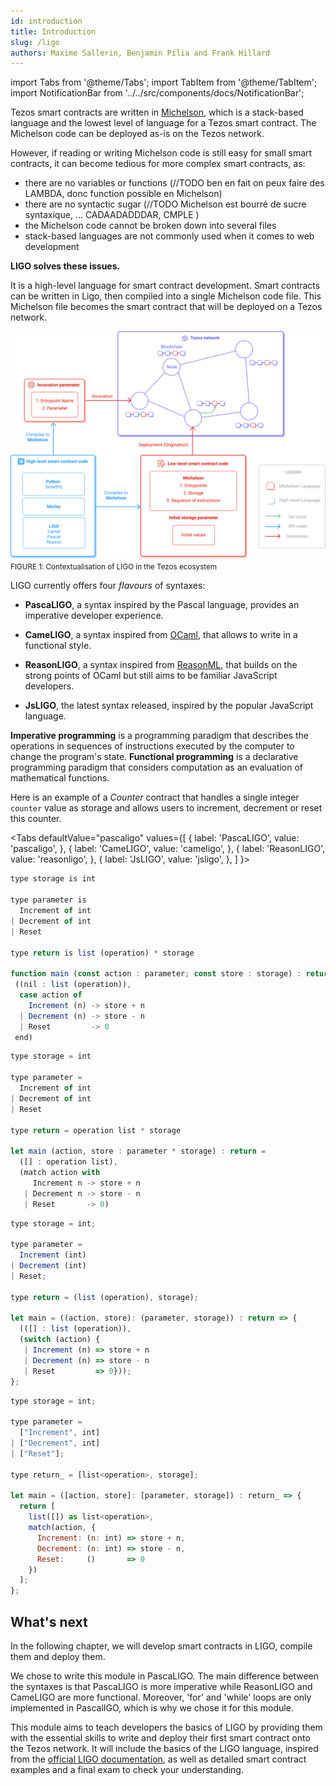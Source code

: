 ```yaml
---
id: introduction
title: Introduction
slug: /ligo
authors: Maxime Sallerin, Benjamin Pilia and Frank Hillard
---
```


import Tabs from '@theme/Tabs';
import TabItem from '@theme/TabItem';
import NotificationBar from '../../src/components/docs/NotificationBar';

Tezos smart contracts are written in [Michelson](https://opentezos.com/michelson), which is a stack-based language and the lowest level of language for a Tezos smart contract. The Michelson code can be deployed as-is on the Tezos network.

However, if reading or writing Michelson code is still easy for small smart contracts, it can become tedious for more complex smart contracts, as:
- there are no variables or functions (//TODO ben en fait on  peux faire des LAMBDA, donc function possible en Michelson)
- there are no syntactic sugar (//TODO Michelson est bourré de sucre syntaxique, ... CADAADADDDAR, CMPLE )
- the Michelson code cannot be broken down into several files
- stack-based languages are not commonly used when it comes to web development

**LIGO solves these issues.**

It is a high-level language for smart contract development.
Smart contracts can be written in Ligo, then compiled into a single Michelson code file. 
This Michelson file becomes the smart contract that will be deployed on a Tezos network.

![](../../static/img/ligo/intro_schema.svg)
<small className="figure">FIGURE 1: Contextualisation of LIGO in the Tezos ecosystem</small>

LIGO currently offers four _flavours_ of syntaxes:

- **PascaLIGO**, a syntax inspired by the Pascal language, provides an imperative developer experience.

- **CameLIGO**, a syntax inspired from [OCaml](https://ocaml.org/), that allows to write in a functional style.

- **ReasonLIGO**, a syntax inspired from [ReasonML](https://reasonml.github.io/), that builds on the strong points of OCaml but still aims to be familiar JavaScript developers.
  
- **JsLIGO**, the latest syntax released, inspired by the popular JavaScript language.


<NotificationBar>
  <p>

**Imperative programming** is a programming paradigm that describes the operations in sequences of instructions executed by the computer to change the program's state.
**Functional programming** is a declarative programming paradigm that considers computation as an evaluation of mathematical functions.

  </p>
</NotificationBar>

Here is an example of a _Counter_ contract that handles a single integer `counter` value as storage and allows users to increment, decrement or reset this counter.

<Tabs
  defaultValue="pascaligo"
  values={[
  { label: 'PascaLIGO', value: 'pascaligo', },
  { label: 'CameLIGO', value: 'cameligo', },
  { label: 'ReasonLIGO', value: 'reasonligo', },
  { label: 'JsLIGO', value: 'jsligo', },
  ]
}>

<TabItem value="pascaligo">

```js
type storage is int

type parameter is
  Increment of int
| Decrement of int
| Reset

type return is list (operation) * storage

function main (const action : parameter; const store : storage) : return is
 ((nil : list (operation)),
  case action of
    Increment (n) -> store + n
  | Decrement (n) -> store - n
  | Reset         -> 0
 end)
```

</TabItem>
<TabItem value="cameligo">

```js
type storage = int

type parameter =
  Increment of int
| Decrement of int
| Reset

type return = operation list * storage

let main (action, store : parameter * storage) : return =
  ([] : operation list),
  (match action with
     Increment n -> store + n
   | Decrement n -> store - n
   | Reset       -> 0)
```

</TabItem>
<TabItem value="reasonligo">

```js
type storage = int;

type parameter =
  Increment (int)
| Decrement (int)
| Reset;

type return = (list (operation), storage);

let main = ((action, store): (parameter, storage)) : return => {
  (([] : list (operation)),
  (switch (action) {
   | Increment (n) => store + n
   | Decrement (n) => store - n
   | Reset         => 0}));
};
```

</TabItem>
<TabItem value="jsligo">

```js
type storage = int;

type parameter =
  ["Increment", int]
| ["Decrement", int]
| ["Reset"];

type return_ = [list<operation>, storage];

let main = ([action, store]: [parameter, storage]) : return_ => {
  return [
    list([]) as list<operation>,
    match(action, {
      Increment: (n: int) => store + n,
      Decrement: (n: int) => store - n,
      Reset:     ()       => 0
    })
  ];
};
```

</TabItem>
</Tabs>

## What's next
In the following chapter, we will develop smart contracts in LIGO, compile them and deploy them.

We chose to write this module in PascaLIGO. The main difference between the syntaxes is that PascaLIGO is more imperative while ReasonLIGO and CameLIGO are more functional. 
Moreover, 'for' and 'while' loops are only implemented in PascalIGO, which is why we chose it for this module.

This module aims to teach developers the basics of LIGO by providing them with the essential skills to write and deploy their first smart contract onto the Tezos network. It will include the basics of the LIGO language, inspired from the [official LIGO documentation](https://ligolang.org/docs/language-basics/types), as well as detailed smart contract examples and a final exam to check your understanding.


